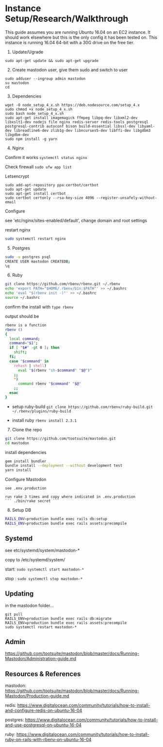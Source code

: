 # Instance Setup/Research/Walkthrough

This guide assumes you are running Ubuntu 16.04 on an EC2 instance.  It should work elsewhere but this is the only config it has been tested on.
This instance is running 16.04 64-bit with a 30G drive on the free tier.

1. Update/Ugrade

  ``` sudo apt-get update && sudo apt-get upgrade ```

2. Create mastodon user, give them sudo and switch to user
  ```
  sudo adduser --ingroup admin mastodon
  su mastodon
  cd
  ```

3. Dependencies
  ```
  wget -O node_setup_4_x.sh https://deb.nodesource.com/setup_4.x
  sudo chmod +x node_setup_4_x.sh
  sudo bash node_setup_4_x.sh
  sudo apt-get install imagemagick ffmpeg libpq-dev libxml2-dev libxslt1-dev nodejs file nginx redis-server redis-tools postgresql postgresql-contrib autoconf bison build-essential libssl-dev libyaml-dev libreadline6-dev zlib1g-dev libncurses5-dev libffi-dev libgdbm3 libgdbm-dev
  sudo npm install -g yarn
  ```

4. Nginx

  Confirm it works
  ``` systemctl status nginx ```

  Check firewall
  ``` sudo ufw app list ```

  Letsencrypt
  ```
  sudo add-apt-repository ppa:certbot/certbot
  sudo apt-get update
  sudo apt-get install certbot
  sudo certbot certonly --rsa-key-size 4096 --register-unsafely-without-email
  ```
  Configure

  see 'etc/nginx/sites-enabled/default', change domain and root settings

  restart nginx
  ```bash
  sudo systemctl restart nginx
  ```
5. Postgres
  ```bash
  sudo -u postgres psql
  CREATE USER mastodon CREATEDB;
  \q
  ```

6. Ruby
  ```bash
  git clone https://github.com/rbenv/rbenv.git ~/.rbenv
  echo 'export PATH="$HOME/.rbenv/bin:$PATH"' >> ~/.bashrc
  echo 'eval "$(rbenv init -)"' >> ~/.bashrc
  source ~/.bashrc
   ```
 
   confirm the install with
   ``` type rbenv ```
 
   output should be
   ```bash
   rbenv is a function
   rbenv ()
   {
     local command;
     command="$1";
     if [ "$#" -gt 0 ]; then
       shift;
     fi;
     case "$command" in
       rehash | shell)
         eval "$(rbenv "sh-$command" "$@")"
       ;;
       *)
         command rbenv "$command" "$@"
       ;;
     esac
   }
  ```
  
   - setup ruby-build
   ``` git clone https://github.com/rbenv/ruby-build.git ~/.rbenv/plugins/ruby-build ```
 
   - install ruby
   ``` rbenv install 2.3.1 ```
 

7. Clone the repo
```bash
git clone https://github.com/tootsuite/mastodon.git
cd mastodon
```
install dependencies
```bash
gem install bundler
bundle install --deployment --without development test
yarn install
```

  Configure Mastodon

    see .env.production

    run rake 3 times and copy where indicated in .env.production
    ``` ./bin/rake secret ```


8. Setup DB
```bash
RAILS_ENV=production bundle exec rails db:setup
RAILS_ENV=production bundle exec rails assets:precompile
```

## Systemd
see etc/systemd/system/mastodon-*

copy to /etc/systemd/system/

start: ``` sudo systemctl start mastodon-* ```

stop : ``` sudo systemctl stop mastodon-* ```

## Updating

in the mastodon folder...
```
git pull
RAILS_ENV=production bundle exec rails db:migrate
RAILS_ENV=production bundle exec rails assets:precompile
sudo systemctl restart mastodon-*
```

## Admin
https://github.com/tootsuite/mastodon/blob/master/docs/Running-Mastodon/Administration-guide.md


## Resources & References
mastodon: https://github.com/tootsuite/mastodon/blob/master/docs/Running-Mastodon/Production-guide.md

redis: https://www.digitalocean.com/community/tutorials/how-to-install-and-configure-redis-on-ubuntu-16-04

postgres: https://www.digitalocean.com/community/tutorials/how-to-install-and-use-postgresql-on-ubuntu-16-04

ruby: https://www.digitalocean.com/community/tutorials/how-to-install-ruby-on-rails-with-rbenv-on-ubuntu-16-04

